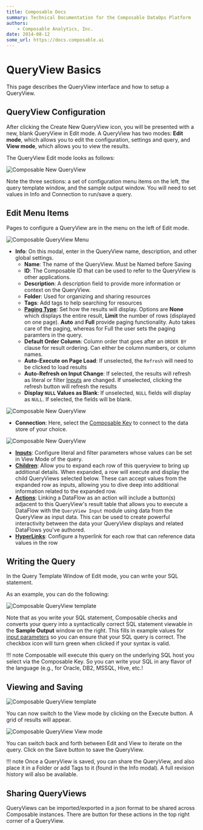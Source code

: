 ```yaml
---
title: Composable Docs
summary: Technical Documentation for the Composable DataOps Platform
authors:
    - Composable Analytics, Inc.
date: 2014-08-12
some_url: https://docs.composable.ai
---
```


# QueryView Basics

This page describes the QueryView interface and how to setup a QueryView.

## QueryView Configuration

After clicking the Create New QueryView icon, you will be presented with a new, blank QueryView in Edit mode. A QueryView has two modes: **Edit mode**, which allows you to edit the configuration, settings and query, and **View mode**, which allows you to view the results.

The QueryView Edit mode looks as follows:

![Composable New QueryView](img/04.02.Img_1.png)

Note the three sections: a set of configuration menu items on the left, the query template window, and the sample output window. You will need to set values in Info and Connection to run/save a query.

## Edit Menu Items

Pages to configure a QueryView are in the menu on the left of Edit mode.

![Composable QueryView Menu](img/04.02.Img_2.png)

- **Info**: On this modal, enter in the QueryView name, description, and other global settings.
    - **Name**: The name of the QueryView. Must be Named before Saving
    - **ID**: The Composable ID that can be used to refer to the QueryView is other applications.
    - **Description**: A description field to provide more information or context on the QueryView.
    - **Folder**: Used for organizing and sharing resources
    - **Tags**: Add tags to help searching for resources
    - [**Paging Type**](./Paging.md): Set how the results will display. Options are **None** which displays the entire result, **Limit** the number of rows (displayed on one page). **Auto** and **Full** provide paging functionality. Auto takes care of the paging, whereas for Full the user sets the paging paramters in the query. 
    - **Default Order Column**: Column order that goes after an `ORDER BY` clause for result ordering. Can either be column numbers, or column names.
    - **Auto-Execute on Page Load**: If unselected, the `Refresh` will need to be clicked to load results
    - **Auto-Refresh on Input Change**: If selected, the results will refresh as literal or filter [Inputs](./Inputs.md) are changed. If unselected, clicking the refresh button will refresh the results
    - **Display `NULL` Values as Blank**: If unselected, `NULL` fields will display as `NULL`. If selected, the fields will be blank.

![Composable New QueryView](img/04.02.Img_3.png)

- **Connection**: Here, select the [Composable Key](../Keys/01.Overview.md) to connect to the data store of your choice.

![Composable New QueryView](img/04.02.Img_4.png)

- [**Inputs**](./Inputs.md): Configure literal and filter parameters whose values can be set in View Mode of the query.
- [**Children**](./ChildrenQueries.md): Allow you to expand each row of this queryview to bring up additional details. When expanded, a row will execute and display the child QueryViews selected below. These can accept values from the expanded row as inputs, allowing you to dive deep into additional information related to the expanded row.
- [**Actions**](./Actions.md): Linking a DataFlow as an action will include a button(s) adjacent to this QueryView's result table that allows you to execute a DataFlow with the `QueryView Input` module using data from the QueryView as input data. This can be used to create powerful interactivity between the data your QueryView displays and related DataFlows you've authored.
- [**HyperLinks**](./Hyperlinks.md): Configure a hyperlink for each row that can reference data values in the row

## Writing the Query

In the Query Template Window of Edit mode, you can write your SQL statement.

As an example, you can do the following:

![Composable QueryView template](img/04.02.Img_5.png)

Note that as you write your SQL statement, Composable checks and converts your query into a syntactically correct SQL statement viewable in the **Sample Output** window on the right. This fills in example values for [input parameters](./Inputs.md) so you can ensure that your SQL query is correct. The checkbox icon will turn green when clicked if your syntax is valid.

!!! note
    Composable will execute this query on the underlying SQL host you select via the Composable Key. So you can write your SQL in any flavor of the language (e.g., for Oracle, DB2, MSSQL, Hive, etc.! 

## Viewing and Saving

![Composable QueryView template](img/04.02.Img_6.png)

You can now switch to the View mode by clicking on the Execute button. A grid of results will appear.

![Composable QueryView View mode](img/04.02.Img_7.png)

You can switch back and forth between Edit and View to iterate on the query. Click on the Save button to save the QueryView.

!!! note
    Once a QueryView is saved, you can share the QueryView, and also place it in a Folder or add Tags to it (found in the Info modal). A full revision history will also be available.

## Sharing QueryViews

QueryViews can be imported/exported in a json format to be shared across Composable instances. There are button for these actions in the top right corner of a QueryView.

